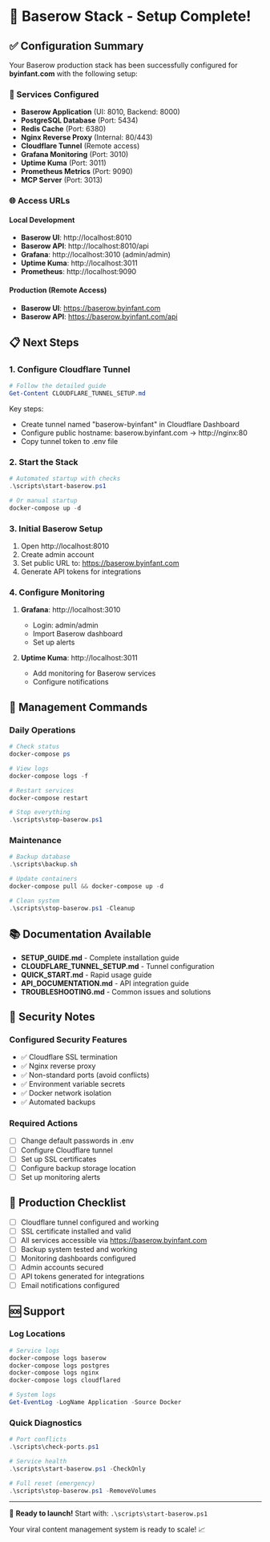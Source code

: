 # 🎉 Baserow Stack - Setup Complete!

## ✅ Configuration Summary

Your Baserow production stack has been successfully configured for **byinfant.com** with the following setup:

### 🚀 Services Configured
- **Baserow Application** (UI: 8010, Backend: 8000)
- **PostgreSQL Database** (Port: 5434)
- **Redis Cache** (Port: 6380)
- **Nginx Reverse Proxy** (Internal: 80/443)
- **Cloudflare Tunnel** (Remote access)
- **Grafana Monitoring** (Port: 3010)
- **Uptime Kuma** (Port: 3011)
- **Prometheus Metrics** (Port: 9090)
- **MCP Server** (Port: 3013)

### 🌐 Access URLs

#### Local Development
- **Baserow UI**: http://localhost:8010
- **Baserow API**: http://localhost:8010/api
- **Grafana**: http://localhost:3010 (admin/admin)
- **Uptime Kuma**: http://localhost:3011
- **Prometheus**: http://localhost:9090

#### Production (Remote Access)
- **Baserow UI**: https://baserow.byinfant.com
- **Baserow API**: https://baserow.byinfant.com/api

## 📋 Next Steps

### 1. Configure Cloudflare Tunnel
```powershell
# Follow the detailed guide
Get-Content CLOUDFLARE_TUNNEL_SETUP.md
```

Key steps:
- Create tunnel named "baserow-byinfant" in Cloudflare Dashboard
- Configure public hostname: baserow.byinfant.com → http://nginx:80
- Copy tunnel token to .env file

### 2. Start the Stack
```powershell
# Automated startup with checks
.\scripts\start-baserow.ps1

# Or manual startup
docker-compose up -d
```

### 3. Initial Baserow Setup
1. Open http://localhost:8010
2. Create admin account
3. Set public URL to: https://baserow.byinfant.com
4. Generate API tokens for integrations

### 4. Configure Monitoring
1. **Grafana**: http://localhost:3010
   - Login: admin/admin
   - Import Baserow dashboard
   - Set up alerts

2. **Uptime Kuma**: http://localhost:3011
   - Add monitoring for Baserow services
   - Configure notifications

## 🔧 Management Commands

### Daily Operations
```powershell
# Check status
docker-compose ps

# View logs
docker-compose logs -f

# Restart services
docker-compose restart

# Stop everything
.\scripts\stop-baserow.ps1
```

### Maintenance
```powershell
# Backup database
.\scripts\backup.sh

# Update containers
docker-compose pull && docker-compose up -d

# Clean system
.\scripts\stop-baserow.ps1 -Cleanup
```

## 📚 Documentation Available

- **SETUP_GUIDE.md** - Complete installation guide
- **CLOUDFLARE_TUNNEL_SETUP.md** - Tunnel configuration
- **QUICK_START.md** - Rapid usage guide
- **API_DOCUMENTATION.md** - API integration guide
- **TROUBLESHOOTING.md** - Common issues and solutions

## 🔐 Security Notes

### Configured Security Features
- ✅ Cloudflare SSL termination
- ✅ Nginx reverse proxy
- ✅ Non-standard ports (avoid conflicts)
- ✅ Environment variable secrets
- ✅ Docker network isolation
- ✅ Automated backups

### Required Actions
- [ ] Change default passwords in .env
- [ ] Configure Cloudflare tunnel
- [ ] Set up SSL certificates
- [ ] Configure backup storage location
- [ ] Set up monitoring alerts

## 🎯 Production Checklist

- [ ] Cloudflare tunnel configured and working
- [ ] SSL certificate installed and valid
- [ ] All services accessible via https://baserow.byinfant.com
- [ ] Backup system tested and working
- [ ] Monitoring dashboards configured
- [ ] Admin accounts secured
- [ ] API tokens generated for integrations
- [ ] Email notifications configured

## 🆘 Support

### Log Locations
```powershell
# Service logs
docker-compose logs baserow
docker-compose logs postgres
docker-compose logs nginx
docker-compose logs cloudflared

# System logs
Get-EventLog -LogName Application -Source Docker
```

### Quick Diagnostics
```powershell
# Port conflicts
.\scripts\check-ports.ps1

# Service health
.\scripts\start-baserow.ps1 -CheckOnly

# Full reset (emergency)
.\scripts\stop-baserow.ps1 -RemoveVolumes
```

---

🚀 **Ready to launch!** Start with: `.\scripts\start-baserow.ps1`

Your viral content management system is ready to scale! 📈
